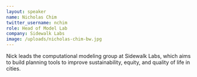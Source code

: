 ```yaml
---
layout: speaker
name: Nicholas Chim
twitter_username: nchim
role: Head of Model Lab
company: Sidewalk Labs
image: /uploads/nicholas-chim-bw.jpg
---
```


Nick leads the computational modeling group at Sidewalk Labs, which aims to build planning tools to improve sustainability, equity, and quality of life in cities.